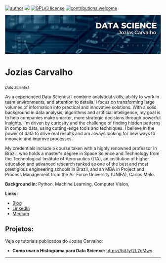 [![author](https://img.shields.io/badge/author-JoziasCarvalho-red.svg)](https://www.linkedin.com/in/carlosfab) [![](https://img.shields.io/badge/python-3.7+-blue.svg)](https://www.python.org/downloads/release/python-365/) [![GPLv3 license](https://img.shields.io/badge/License-GPLv3-blue.svg)](http://perso.crans.org/besson/LICENSE.html) [![contributions welcome](https://img.shields.io/badge/contributions-welcome-brightgreen.svg?style=flat)](https://github.com/carlosfab/data_science/issues)

<p align="center">
  <img src="https://github.com/JoziasCarvalho/sigmoidal_data_sciencee/blob/main/DATA%20SCIENCE.png?raw=true" >
</p>

# Jozias Carvalho
<sub>*Data Scientist* </sub>

As a experienced Data Scientist I combine analytical skills, ability to work in team environments, and attention to details. I focus on transforming large volumes of information into practical and innovative solutions. With a solid background in data analysis, algorithms and artificial intelligence, my goal is to help companies make smarter, more strategic decisions through powerful insights. I'm driven by curiosity and the challenge of finding hidden patterns in complex data, using cutting-edge tools and techniques. I believe in the power of data to drive real results and am always looking for new ways to innovate and improve processes.

My credentials include a course taken with a highly renowned professor in Brazil, who holds a master's degree in Space Science and Technology from the Technological Institute of Aeronautics (ITA), an institution of higher education and advanced research ranked as one of the best and most prestigious engineering schools in Brazil, and an MBA in Project and Process Management from the Air Force University (UNIFA), Carlos Melo.

**Background in:** Python, Machine Learning, Computer Vision,

**Links:**
* [Blog](https://sigmoidal.ai)
* [LinkedIn](https://www.linkedin.com/in/carlosfab)
* [Medium](https://www.medium.com)


## Projetos:
Veja os tutoriais publicados do Jozias Carvalho:

* **Como usar o Histograma para Data Science:** https://bit.ly/2L2cMwy

---
